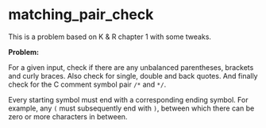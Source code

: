 # matching_pair_check

This is a problem based on K & R chapter 1 with some tweaks.

**Problem:**

For a given input, check if there are any unbalanced parentheses, brackets and curly braces. Also check
for single, double and back quotes. And finally check for the C comment symbol pair `/*` and `*/`.

Every starting symbol must end with a corresponding ending symbol. For example, any `(` must subsequently end with `)`,
between which there can be zero or more characters in between.
